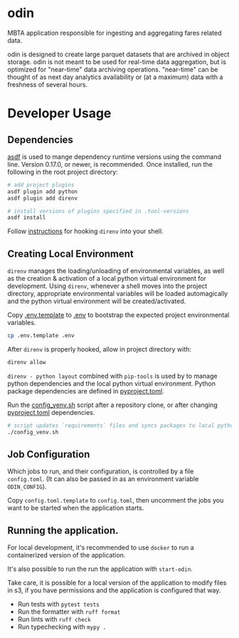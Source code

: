 # odin

MBTA application responsible for ingesting and aggregating fares related data. 

odin is designed to create large parquet datasets that are archived in object storage. odin is not meant to be used for real-time data aggregation, but is optimized for "near-time" data archiving operations. "near-time" can be thought of as next day analytics availability or (at a maximum) data with a freshness of several hours.

# Developer Usage

## Dependencies

[asdf](https://asdf-vm.com/) is used to mange dependency runtime versions using the command line. Version 0.17.0, or newer, is recommended. Once installed, run the following in the root project directory:

```sh
# add project plugins
asdf plugin add python
asdf plugin add direnv

# install versions of plugins specified in .tool-versions
asdf install
```

Follow [instructions](https://direnv.net/) for hooking `direnv` into your shell. 

## Creating Local Environment

`direnv` manages the loading/unloading of environmental variables, as well as the creation & activation of a local python virtual environment for development. Using `direnv`, whenever a shell moves into the project directory, appropriate environmental variables will be loaded automagically and the python virtual environment will be created/activated.

Copy [.env.template](.env.template) to [.env](.env) to bootstrap the expected project environmental variables.
```sh
cp .env.template .env
```

After `direnv` is properly hooked, allow in project directory with:
```sh
direnv allow
```

`direnv - python layout` combined with `pip-tools` is used by to manage python dependencies and the local python virtual environment. Python package dependencies are defined in [pyproject.toml](pyproject.toml). 

Run the [config_venv.sh](config_venv.sh) script after a repository clone, or after changing [pyproject.toml](pyproject.toml) dependencies.
```sh
# script updates `requirements` files and syncs packages to local python virtual environment.
./config_venv.sh
```

## Job Configuration

Which jobs to run, and their configuration, is controlled by a file `config.toml`. (It can also be passed in as an environment variable `ODIN_CONFIG`).

Copy `config.toml.template` to `config.toml`, then uncomment the jobs you want to be started when the application starts.

## Running the application.

For local development, it's recommended to use `docker` to run  a containerized version of the application.

It's also possible to run the run the application with `start-odin`.

Take care, it is possible for a local version of the application to modify files in s3, if you have permissions and the application is configured that way.

- Run tests with `pytest tests`
- Run the formatter with `ruff format`
- Run lints with `ruff check`
- Run typechecking with `mypy .`

